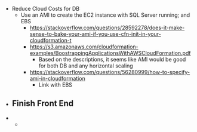 - Reduce Cloud Costs for DB
  - Use an AMI to create the EC2 instance with SQL Server running; and EBS
    - https://stackoverflow.com/questions/28592278/does-it-make-sense-to-bake-your-ami-if-you-use-cfn-init-in-your-cloudformation-t
    - https://s3.amazonaws.com/cloudformation-examples/BoostrappingApplicationsWithAWSCloudFormation.pdf
      - Based on the descriptions, it seems like AMI would be good for both DB and any horizontal scaling
    - https://stackoverflow.com/questions/56280999/how-to-specify-ami-in-cloudformation
      - Link with EBS
- Finish Front End
  - 
- 
  - 
